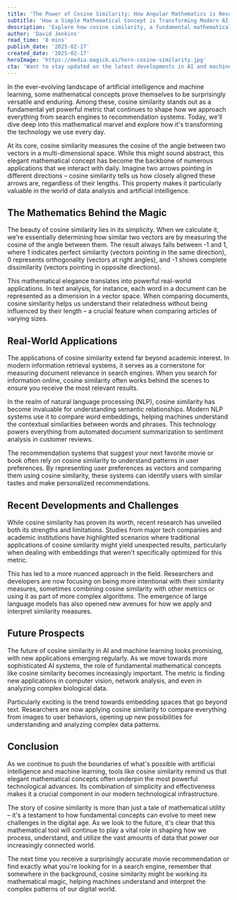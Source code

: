 ```yaml
---
title: 'The Power of Cosine Similarity: How Angular Mathematics is Revolutionizing AI and Machine Learning'
subtitle: 'How a Simple Mathematical Concept is Transforming Modern AI'
description: 'Explore how cosine similarity, a fundamental mathematical concept, is revolutionizing AI and machine learning applications. From search engines to recommendation systems, discover how this elegant metric is shaping the technology we use daily and driving innovations in artificial intelligence.'
author: 'David Jenkins'
read_time: '8 mins'
publish_date: '2025-02-17'
created_date: '2025-02-17'
heroImage: 'https://media.magick.ai/hero-cosine-similarity.jpg'
cta: 'Want to stay updated on the latest developments in AI and machine learning? Follow us on LinkedIn for more insights into how mathematical concepts like cosine similarity are shaping the future of technology.'
---
```


In the ever-evolving landscape of artificial intelligence and machine learning, some mathematical concepts prove themselves to be surprisingly versatile and enduring. Among these, cosine similarity stands out as a fundamental yet powerful metric that continues to shape how we approach everything from search engines to recommendation systems. Today, we'll dive deep into this mathematical marvel and explore how it's transforming the technology we use every day.

At its core, cosine similarity measures the cosine of the angle between two vectors in a multi-dimensional space. While this might sound abstract, this elegant mathematical concept has become the backbone of numerous applications that we interact with daily. Imagine two arrows pointing in different directions – cosine similarity tells us how closely aligned these arrows are, regardless of their lengths. This property makes it particularly valuable in the world of data analysis and artificial intelligence.

## The Mathematics Behind the Magic

The beauty of cosine similarity lies in its simplicity. When we calculate it, we're essentially determining how similar two vectors are by measuring the cosine of the angle between them. The result always falls between -1 and 1, where 1 indicates perfect similarity (vectors pointing in the same direction), 0 represents orthogonality (vectors at right angles), and -1 shows complete dissimilarity (vectors pointing in opposite directions).

This mathematical elegance translates into powerful real-world applications. In text analysis, for instance, each word in a document can be represented as a dimension in a vector space. When comparing documents, cosine similarity helps us understand their relatedness without being influenced by their length – a crucial feature when comparing articles of varying sizes.

## Real-World Applications

The applications of cosine similarity extend far beyond academic interest. In modern information retrieval systems, it serves as a cornerstone for measuring document relevance in search engines. When you search for information online, cosine similarity often works behind the scenes to ensure you receive the most relevant results.

In the realm of natural language processing (NLP), cosine similarity has become invaluable for understanding semantic relationships. Modern NLP systems use it to compare word embeddings, helping machines understand the contextual similarities between words and phrases. This technology powers everything from automated document summarization to sentiment analysis in customer reviews.

The recommendation systems that suggest your next favorite movie or book often rely on cosine similarity to understand patterns in user preferences. By representing user preferences as vectors and comparing them using cosine similarity, these systems can identify users with similar tastes and make personalized recommendations.

## Recent Developments and Challenges

While cosine similarity has proven its worth, recent research has unveiled both its strengths and limitations. Studies from major tech companies and academic institutions have highlighted scenarios where traditional applications of cosine similarity might yield unexpected results, particularly when dealing with embeddings that weren't specifically optimized for this metric.

This has led to a more nuanced approach in the field. Researchers and developers are now focusing on being more intentional with their similarity measures, sometimes combining cosine similarity with other metrics or using it as part of more complex algorithms. The emergence of large language models has also opened new avenues for how we apply and interpret similarity measures.

## Future Prospects

The future of cosine similarity in AI and machine learning looks promising, with new applications emerging regularly. As we move towards more sophisticated AI systems, the role of fundamental mathematical concepts like cosine similarity becomes increasingly important. The metric is finding new applications in computer vision, network analysis, and even in analyzing complex biological data.

Particularly exciting is the trend towards embedding spaces that go beyond text. Researchers are now applying cosine similarity to compare everything from images to user behaviors, opening up new possibilities for understanding and analyzing complex data patterns.

## Conclusion

As we continue to push the boundaries of what's possible with artificial intelligence and machine learning, tools like cosine similarity remind us that elegant mathematical concepts often underpin the most powerful technological advances. Its combination of simplicity and effectiveness makes it a crucial component in our modern technological infrastructure.

The story of cosine similarity is more than just a tale of mathematical utility – it's a testament to how fundamental concepts can evolve to meet new challenges in the digital age. As we look to the future, it's clear that this mathematical tool will continue to play a vital role in shaping how we process, understand, and utilize the vast amounts of data that power our increasingly connected world.

The next time you receive a surprisingly accurate movie recommendation or find exactly what you're looking for in a search engine, remember that somewhere in the background, cosine similarity might be working its mathematical magic, helping machines understand and interpret the complex patterns of our digital world.